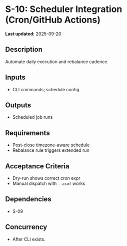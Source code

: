 # S-10: Scheduler Integration (Cron/GitHub Actions)

**Last updated:** 2025-09-20

## Description
Automate daily execution and rebalance cadence.

## Inputs
- CLI commands; schedule config

## Outputs
- Scheduled job runs

## Requirements
- Post-close timezone-aware schedule
- Rebalance rule triggers extended run

## Acceptance Criteria
- Dry-run shows correct cron expr
- Manual dispatch with `--asof` works

## Dependencies
- S-09

## Concurrency
- After CLI exists.
